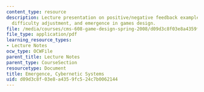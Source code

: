 ```yaml
---
content_type: resource
description: Lecture presentation on positive/negative feedback examples, dynamic
  difficulty adjustment, and emergence in games design.
file: /media/courses/cms-608-game-design-spring-2008/d09d3c8f03e8a4359fc524c7b0062144_MITCMS_608s08_lec22.pdf
file_type: application/pdf
learning_resource_types:
- Lecture Notes
ocw_type: OCWFile
parent_title: Lecture Notes
parent_type: CourseSection
resourcetype: Document
title: Emergence, Cybernetic Systems
uid: d09d3c8f-03e8-a435-9fc5-24c7b0062144
---
```

